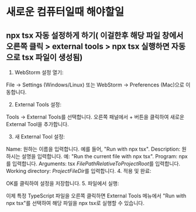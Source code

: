 # 새로운 컴퓨터일때 해야할일 

## npx tsx 자동 설정하게 하기( 이걸한후 해당 파일 창에서 오른쪽 클릭 > external tools > npx tsx 실행하면 자동으로 tsx 파일이 생성됨)

1. WebStorm 설정 열기:

File -> Settings (Windows/Linux) 또는 WebStorm -> Preferences (Mac)으로 이동합니다.

2. External Tools 설정:

Tools -> External Tools를 선택합니다.
오른쪽 패널에서 + 버튼을 클릭하여 새로운 External Tool을 추가합니다.

3. 새 External Tool 설정:

Name: 원하는 이름을 입력합니다. 예를 들어, "Run with npx tsx".
Description: 원하시는 설명을 입력합니다. 예: "Run the current file with npx tsx".
Program: npx 를 입력합니다.
Arguments: tsx $FilePathRelativeToProjectRoot$를 입력합니다.
Working directory: $ProjectFileDir$를 입력합니다.
4. 적용 및 완료:

OK를 클릭하여 설정을 저장합니다.
5. 파일에서 실행:

이제 특정 TypeScript 파일을 오른쪽 클릭하면 External Tools 메뉴에서 "Run with npx tsx"를 선택하여 해당 파일을 npx tsx로 실행할 수 있습니다.